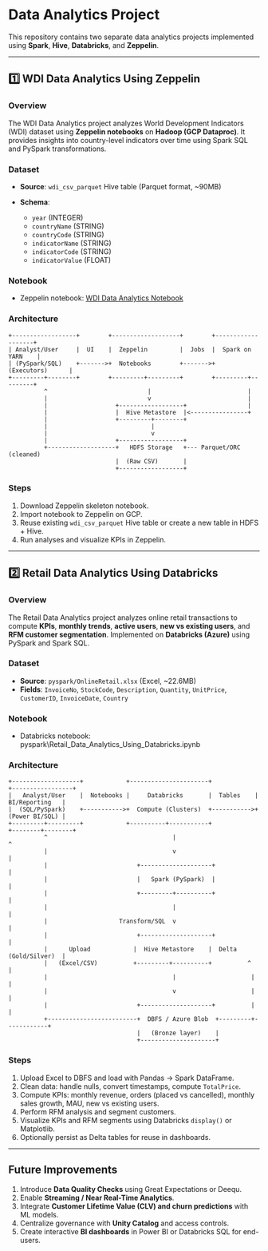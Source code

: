 # Data Analytics Project

This repository contains two separate data analytics projects implemented using **Spark**, **Hive**, **Databricks**, and **Zeppelin**.

---

## 1️⃣ WDI Data Analytics Using Zeppelin

### Overview

The WDI Data Analytics project analyzes World Development Indicators (WDI) dataset using **Zeppelin notebooks** on **Hadoop (GCP Dataproc)**. It provides insights into country-level indicators over time using Spark SQL and PySpark transformations.

### Dataset

* **Source**: `wdi_csv_parquet` Hive table (Parquet format, \~90MB)
* **Schema**:

  * `year` (INTEGER)
  * `countryName` (STRING)
  * `countryCode` (STRING)
  * `indicatorName` (STRING)
  * `indicatorCode` (STRING)
  * `indicatorValue` (FLOAT)

### Notebook

* Zeppelin notebook: [WDI Data Analytics Notebook](spark/notebook/Spark%20Dataframe%20-%20WDI%20Data%20Analytics.json) 

### Architecture

```
+------------------+        +-------------------+        +-------------------+
| Analyst/User     |  UI    |  Zeppelin         |  Jobs  |  Spark on YARN    |
| (PySpark/SQL)    +------->+  Notebooks        +------->+  (Executors)      |
+---------+--------+        +---------+---------+        +---------+---------+
          ^                            |                           |
          |                            v                           |
          |                   +------------------+                 |
          |                   |  Hive Metastore  |<----------------+
          |                   +---------+--------+
          |                             |
          |                             v
          |                   +------------------+
          +-------------------+   HDFS Storage   +--- Parquet/ORC (cleaned)
                              |  (Raw CSV)       |
                              +------------------+
```

### Steps

1. Download Zeppelin skeleton notebook.
2. Import notebook to Zeppelin on GCP.
3. Reuse existing `wdi_csv_parquet` Hive table or create a new table in HDFS + Hive.
4. Run analyses and visualize KPIs in Zeppelin.

---

## 2️⃣ Retail Data Analytics Using Databricks

### Overview

The Retail Data Analytics project analyzes online retail transactions to compute **KPIs**, **monthly trends**, **active users**, **new vs existing users**, and **RFM customer segmentation**. Implemented on **Databricks (Azure)** using PySpark and Spark SQL.

### Dataset

* **Source**: `pyspark/OnlineRetail.xlsx` (Excel, \~22.6MB)
* **Fields**: `InvoiceNo`, `StockCode`, `Description`, `Quantity`, `UnitPrice`, `CustomerID`, `InvoiceDate`, `Country`

### Notebook

* Databricks notebook: pyspark\Retail_Data_Analytics_Using_Databricks.ipynb

### Architecture

```
+-------------------+            +----------------------+            +-----------------+
|   Analyst/User    |  Notebooks |     Databricks       |  Tables    |  BI/Reporting   |
|  (SQL/PySpark)    +----------->+  Compute (Clusters)  +----------->+  (Power BI/SQL) |
+---------+---------+            +----------+-----------+            +--------+--------+
          ^                                   |                                 ^
          |                                   v                                 |
          |                         +--------------------+                      |
          |                         |   Spark (PySpark)  |                      |
          |                         +---------+----------+                      |
          |                                   |                                 |
          |                    Transform/SQL  v                                 |
          |                         +--------------------+                      |
          |      Upload            |  Hive Metastore    |  Delta (Gold/Silver)  |
          |   (Excel/CSV)          +---------+----------+          ^            |
          |                                   |                     |            |
          |                                   v                     |            |
          |                         +--------------------+          |            |
          +-------------------------+  DBFS / Azure Blob  +---------+------------+
                                    |   (Bronze layer)    |
                                    +---------------------+
```

### Steps

1. Upload Excel to DBFS and load with Pandas → Spark DataFrame.
2. Clean data: handle nulls, convert timestamps, compute `TotalPrice`.
3. Compute KPIs: monthly revenue, orders (placed vs cancelled), monthly sales growth, MAU, new vs existing users.
4. Perform RFM analysis and segment customers.
5. Visualize KPIs and RFM segments using Databricks `display()` or Matplotlib.
6. Optionally persist as Delta tables for reuse in dashboards.

---

## Future Improvements

1. Introduce **Data Quality Checks** using Great Expectations or Deequ.
2. Enable **Streaming / Near Real-Time Analytics**.
3. Integrate **Customer Lifetime Value (CLV) and churn predictions** with ML models.
4. Centralize governance with **Unity Catalog** and access controls.
5. Create interactive **BI dashboards** in Power BI or Databricks SQL for end-users.
